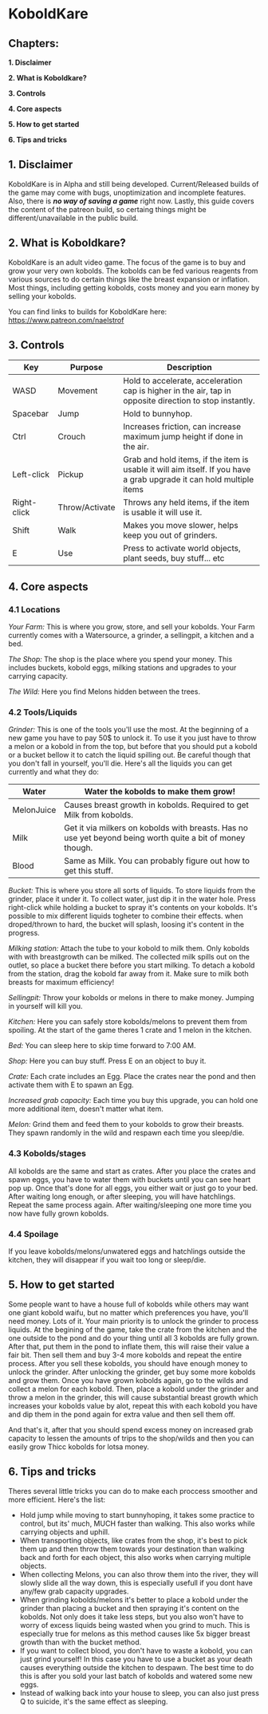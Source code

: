 # KoboldKare

## Chapters:

**1. Disclaimer**

**2. What is Koboldkare?**

**3. Controls**

**4. Core aspects**

**5. How to get started**

**6. Tips and tricks**

## 1. Disclaimer

KoboldKare is in Alpha and still being developed. Current/Released builds of the game may come with bugs, unoptimization and incomplete features. Also, there is ***no way of saving a game*** right now. Lastly, this guide covers the content of the patreon build, so certaing things might be different/unavailable in the public build.

## 2. What is Koboldkare?

KoboldKare is an adult video game. The focus of the game is to buy and grow your very own kobolds. The kobolds can be fed various reagents from various sources to do certain things like the breast expansion or inflation. Most things, including getting kobolds, costs money and you earn money by selling your kobolds.

You can find links to builds for KoboldKare here: https://www.patreon.com/naelstrof

## 3. Controls

| Key         | Purpose        | Description                                                                                                          |
|-------------|----------------|----------------------------------------------------------------------------------------------------------------------|
| WASD        | Movement       | Hold to accelerate, acceleration cap is higher in the air, tap in opposite direction to stop instantly.              |
| Spacebar    | Jump           | Hold to bunnyhop.                                                                                                    |
| Ctrl        | Crouch         | Increases friction, can increase maximum jump height if done in the air.                                             |
| Left-click  | Pickup         | Grab and hold items, if the item is usable it will aim itself. If you have a grab upgrade it can hold multiple items |
| Right-click | Throw/Activate | Throws any held items, if the item is usable it will use it.                                                         |
| Shift       | Walk           | Makes you move slower, helps keep you out of grinders.                                                               |
| E           | Use            | Press to activate world objects, plant seeds, buy stuff... etc                                                       |


## 4. Core aspects

### 4.1 Locations

*Your Farm:* This is where you grow, store, and sell your kobolds. Your Farm currently comes with a Watersource, a grinder, a sellingpit, a kitchen and a bed.

*The Shop:* The shop is the place where you spend your money. This includes buckets, kobold eggs, milking stations and upgrades to your carrying capacity.

*The Wild:* Here you find Melons hidden between the trees.

### 4.2 Tools/Liquids

*Grinder:* This is one of the tools you'll use the most. At the beginning of a new game you have to pay 50$ to unlock it. To use it you just have to throw a melon or a kobold in from the top, but before that you should put a kobold or a bucket bellow it to catch the liquid spilling out. Be careful though that you don't fall in yourself, you'll die. Here's all the liquids you can get currently and what they do:

| Water      | Water the kobolds to make them grow!                                                                       |
|------------|------------------------------------------------------------------------------------------------------------|
| MelonJuice | Causes breast growth in kobolds. Required to get Milk from kobolds.                                        |
| Milk       | Get it via milkers on kobolds with breasts. Has no use yet beyond being worth quite a bit of money though. |
| Blood      | Same as Milk. You can probably figure out how to get this stuff.                                           |

*Bucket:* This is where you store all sorts of liquids. To store liquids from the grinder, place it under it. To collect water, just dip it in the water hole. Press right-click while holding a bucket to spray it's contents on your kobolds. It's possible to mix different liquids togheter to combine their effects. when droped/thrown to hard, the bucket will splash, loosing it's content in the progress.

*Milking station:* Attach the tube to your kobold to milk them. Only kobolds with with breastgrowth can be milked. The collected milk spills out on the outlet, so place a bucket there before you start milking. To detach a kobold from the station, drag the kobold far away from it. Make sure to milk both breasts for maximum efficiency!

*Sellingpit:* Throw your kobolds or melons in there to make money. Jumping in yourself will kill you.

*Kitchen:* Here you can safely store kobolds/melons to prevent them from spoiling. At the start of the game theres 1 crate and 1 melon in the kitchen.

*Bed:* You can sleep here to skip time forward to 7:00 AM.

*Shop:* Here you can buy stuff. Press E on an object to buy it.

*Crate:* Each crate includes an Egg. Place the crates near the pond and then activate them with E to spawn an Egg.

*Increased grab capacity:* Each time you buy this upgrade, you can hold one more additional item, doesn't matter what item.

*Melon:* Grind them and feed them to your kobolds to grow their breasts. They spawn randomly in the wild and respawn each time you sleep/die.

### 4.3 Kobolds/stages

All kobolds are the same and start as crates. After you place the crates and spawn eggs, you have to water them with buckets until you can see heart pop up. Once that's done for all eggs, you either wait or just go to your bed. After waiting long enough, or after sleeping, you will have hatchlings. Repeat the same process again. After waiting/sleeping one more time you now have fully grown kobolds.

### 4.4 Spoilage

If you leave kobolds/melons/unwatered eggs and hatchlings outside the kitchen, they will disappear if you wait too long or sleep/die.

## 5. How to get started

Some people want to have a house full of kobolds while others may want one giant kobold waifu, but no matter which preferences you have, you'll need money. Lots of it. Your main priority is to unlock the grinder to process liquids. At the begining of the game, take the crate from the kitchen and the one outside to the pond and do your thing until all 3 kobolds are fully grown. After that, put them in the pond to inflate them, this will raise their value a fair bit. Then sell them and buy 3-4 more kobolds and repeat the entire process. After you sell these kobolds, you should have enough money to unlock the grinder. After unlocking the grinder, get buy some more kobolds and grow them. Once you have grown kobolds again, go to the wilds and collect a melon for each kobold. Then, place a kobold under the grinder and throw a melon in the grinder, this will cause substantial breast growth which increases your kobolds value by alot, repeat this with each kobold you have and dip them in the pond again for extra value and then sell them off.

And that's it, after that you should spend excess money on increased grab capacity to lessen the amounts of trips to the shop/wilds and then you can easily grow Thicc kobolds for lotsa money.

## 6. Tips and tricks

Theres several little tricks you can do to make each proccess smoother and more efficient. Here's the list:

* Hold jump while moving to start bunnyhoping, it takes some practice to control, but its' much, MUCH faster than walking. This also works while carrying objects and uphill.
* When transporting objects, like crates from the shop, it's best to pick them up and then throw them towards your destination than walking back and forth for each object, this also works when carrying multiple objects.
* When collecting Melons, you can also throw them into the river, they will slowly slide all the way down, this is especially usefull if you dont have any/few grab capacity upgrades.
* When grinding kobolds/melons it's better to place a kobold under the grinder than placing a bucket and then spraying it's content on the kobolds. Not only does it take less steps, but you also won't have to worry of excess liquids being wasted when you grind to much. This is especially true for melons as this method causes like 5x bigger breast growth than with the bucket method.
* If you want to collect blood, you don't have to waste a kobold, you can just grind yourself! In this case you have to use a bucket as your death causes everything outside the kitchen to despawn. The best time to do this is after you sold your last batch of kobolds and watered some new eggs.
* Instead of walking back into your house to sleep, you can also just press Q to suicide, it's the same effect as sleeping.
